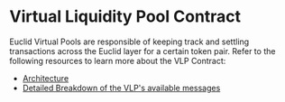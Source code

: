 # Virtual Liquidity Pool Contract
Euclid Virtual Pools are responsible of keeping track and settling transactions across the Euclid layer for a certain token pair. Refer to the following resources to learn more about the VLP Contract:
- [Architecture](https://docs.euclidprotocol.io/docs/Architecture%20Overview/Architecture/Virtual%20Settlement%20Layer/virtual-pools) 
- [Detailed Breakdown of the VLP's available messages](https://docs.euclidprotocol.io/docs/Euclid%20Smart%20Contracts/CosmWasm/Virtual%20Liquidity%20Pools)